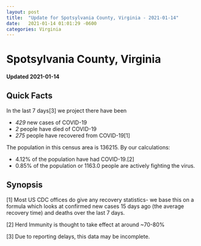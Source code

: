 ```yaml
---
layout: post
title:  "Update for Spotsylvania County, Virginia - 2021-01-14"
date:   2021-01-14 01:01:29 -0600
categories: Virginia
---
```


# Spotsylvania County, Virginia
#### Updated 2021-01-14

## Quick Facts

In the last 7 days[3] we project there have been
- *429* new cases of COVID-19
- *2* people have died of COVID-19
- *275* people have recovered from COVID-19[1]

The population in this census area is 136215. By our calculations:
- 4.12% of the population have had COVID-19.[2]
- 0.85% of the population or 1163.0 people are actively fighting the virus.

## Synopsis




[1] Most US CDC offices do give any recovery statistics- we base this on a formula which looks at confirmed new cases
15 days ago (the average recovery time) and deaths over the last 7 days.

[2] Herd Immunity is thought to take effect at around ~70-80%

[3] Due to reporting delays, this data may be incomplete.
 
    